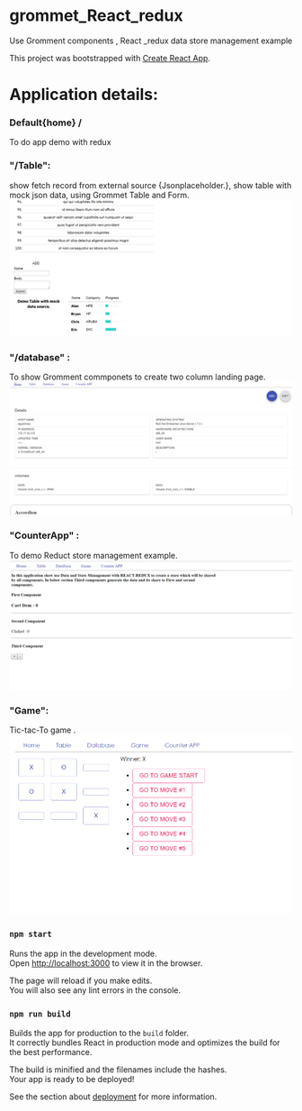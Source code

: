 # grommet_React_redux
Use Gromment components , React _redux data store management example

This project was bootstrapped with [Create React App](https://github.com/facebook/create-react-app).

# Application details: 

### Default{home} / 

To do app demo with redux
 
### "/Table": 
show fetch record from external source {Jsonplaceholder.}, show table with mock json data, using Grommet Table and Form.
![Screenshot](grommetTable.PNG)

### "/database" :
To show Gromment commponets to create two column landing page.
![Screenshot](database.PNG)

### "CounterApp" :
To demo Reduct store management example.
![Screenshot](CounterAPP.PNG)


### "Game":
Tic-tac-To game .
![Screenshot](game.PNG)


### `npm start`

Runs the app in the development mode.<br>
Open [http://localhost:3000](http://localhost:3000) to view it in the browser.

The page will reload if you make edits.<br>
You will also see any lint errors in the console.


### `npm run build`

Builds the app for production to the `build` folder.<br>
It correctly bundles React in production mode and optimizes the build for the best performance.

The build is minified and the filenames include the hashes.<br>
Your app is ready to be deployed!

See the section about [deployment](https://facebook.github.io/create-react-app/docs/deployment) for more information.
